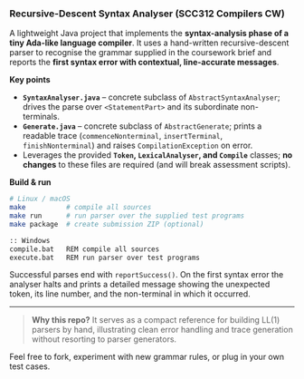 ### Recursive-Descent Syntax Analyser (SCC312 Compilers CW)

A lightweight Java project that implements the **syntax-analysis phase of a tiny Ada-like language compiler**.
It uses a hand-written recursive-descent parser to recognise the grammar supplied in the coursework brief and reports the **first syntax error with contextual, line-accurate messages**.&#x20;

**Key points**

* **`SyntaxAnalyser.java`** – concrete subclass of `AbstractSyntaxAnalyser`; drives the parse over `<StatementPart>` and its subordinate non-terminals.
* **`Generate.java`** – concrete subclass of `AbstractGenerate`; prints a readable trace (`commenceNonterminal`, `insertTerminal`, `finishNonterminal`) and raises `CompilationException` on error.&#x20;
* Leverages the provided **`Token`, `LexicalAnalyser`, and `Compile`** classes; **no changes** to these files are required (and will break assessment scripts).&#x20;

**Build & run**

```bash
# Linux / macOS
make          # compile all sources
make run      # run parser over the supplied test programs
make package  # create submission ZIP (optional)

:: Windows
compile.bat   REM compile all sources
execute.bat   REM run parser over test programs
```

Successful parses end with `reportSuccess()`. On the first syntax error the analyser halts and prints a detailed message showing the unexpected token, its line number, and the non-terminal in which it occurred.&#x20;

---

> **Why this repo?**
> It serves as a compact reference for building LL(1) parsers by hand, illustrating clean error handling and trace generation without resorting to parser generators.

Feel free to fork, experiment with new grammar rules, or plug in your own test cases.

